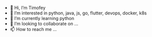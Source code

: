 - 👋 Hi, I’m Timofey
- 👀 I’m interested in python, java, js, go, flutter, devops, docker, k8s
- 🌱 I’m currently learning python
- 💞️ I’m looking to collaborate on ...
- 📫 How to reach me ...

